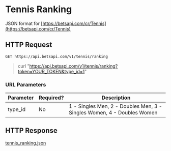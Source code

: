 # Tennis Ranking

JSON format for [https://betsapi.com/cr/Tennis](https://betsapi.com/cr/Tennis)

## HTTP Request

`GET https://api.betsapi.com/v1/tennis/ranking`

> curl "https://api.betsapi.com/v1/tennis/ranking?token=YOUR_TOKEN&type_id=1"

### URL Parameters

Parameter | Required? | Description
--------- | ------- | -----------
type_id | No | 1 - Singles Men, 2 - Doubles Men, 3 - Singles Women, 4 - Doubles Women

## HTTP Response

<a href="../samples/tennis_ranking.json" target="_blank">tennis_ranking.json</a>
